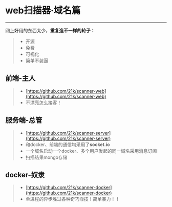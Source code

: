# web扫描器·域名篇

------

网上好用的东西太少，**重复造不一样的轮子：** 

> * 开源
> * 免费
> * 可视化
> * 简单不装逼


## 前端-主人
> * [https://github.com/21k/scanner-web](https://github.com/21k/scanner-web)
> * 不漂亮怎么接客！

## 服务端-总管
> * [https://github.com/21k/scanner-server](https://github.com/21k/scanner-server)
> * 和docker、前端的通信均采用了**socket.io**
> * 一个域名启动一个docker、多个用户发起的同一域名采用消息订阅
> * 扫描结果mongo存储

## docker-奴隶
> * [https://github.com/21k/scanner-docker](https://github.com/21k/scanner-docker)
> * 单进程的异步胜过各种奇巧淫技！简单暴力！！
